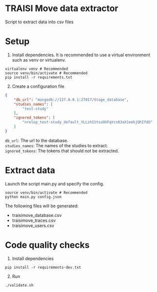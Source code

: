 # TRAISI Move data extractor
Script to extract data into csv files

# Setup
1. Install dependencies. It is recommended to use a virtual environment such as venv or virtualenv.
```shell
virtualenv venv # Recommended
source venv/bin/activate # Recommended
pip install -r requirements.txt
```
2. Create a configuration file
```json
{
    "db_url": "mongodb://127.0.0.1:27017/Stage_database",
    "studies_names": [
        "test-study"
    ],
    "ignored_tokens": [
        "nrelop_test-study_default_YLLzhIStsu9VFqYcs03aX1eekjQhIfdO"
    ]
}
```
`db_url`: The url to the database.  
`studies_names`: The names of the studies to extract.  
`ignored_tokens`: The tokens that should not be extracted.  

# Extract data
Launch the script main.py and specify the config.
``` shell
source venv/bin/activate # Recommended
python main.py config.json
```

The following files will be generated:
- traisimove_database.csv
- traisimove_traces.csv
- traisimove_users.csv

# Code quality checks
1. Install dependencies
```shell
pip install -r requirements-dev.txt
```
2. Run
```shell
./validate.sh
```

